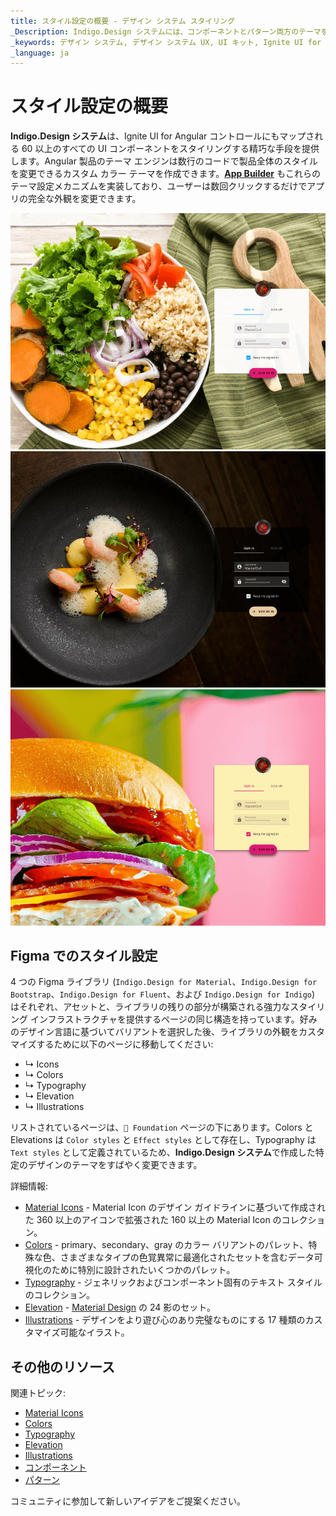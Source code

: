 ```yaml
---
title: スタイル設定の概要 - デザイン システム スタイリング
_Description: Indigo.Design システムには、コンポーネントとパターン両方のテーマを定義するために必要な項目がすべて含まれます。
_keywords: デザイン システム, デザイン システム UX, UI キット, Ignite UI for Angular, Angular, Angular デザイン システム, Angular 用のデザイン キット, Figma, Figma to Angular, Figma からコードをエクスポート, Figma HTML, Figma to HTML, Figma UI キット
_language: ja
---
```


# スタイル設定の概要

**Indigo.Design システム**は、Ignite UI for Angular コントロールにもマップされる 60 以上のすべての UI コンポーネントをスタイリングする精巧な手段を提供します。Angular 製品のテーマ エンジンは数行のコードで製品全体のスタイルを変更できるカスタム カラー テーマを作成できます。[**App Builder**](https://www.appbuilder.dev/ja/platform) もこれらのテーマ設定メカニズムを実装しており、ユーザーは数回クリックするだけでアプリの完全な外観を変更できます。

<img class="responsive-img" src="../images/theme_overview_default.png" srcset="../images/theme_overview_default@2x.png 2x" />
<div class="divider--half"></div>
<img class="responsive-img" src="../images/theme_overview_dark.png" srcset="../images/theme_overview_dark@2x.png 2x" />
<div class="divider--half"></div>
<img class="responsive-img" src="../images/theme_overview_vibrant.png" srcset="../images/theme_overview_vibrant@2x.png 2x" />
<div class="divider--half"></div>

## Figma でのスタイル設定

4 つの Figma ライブラリ (`Indigo.Design for Material`、`Indigo.Design for Bootstrap`、`Indigo.Design for Fluent`、および `Indigo.Design for Indigo`) はそれぞれ、アセットと、ライブラリの残りの部分が構築される強力なスタイリング インフラストラクチャを提供するページの同じ構造を持っています。好みのデザイン言語に基づいてバリアントを選択した後、ライブラリの外観をカスタマイズするために以下のページに移動してください:

- ↳ Icons
- ↳ Colors
- ↳ Typography
- ↳ Elevation
- ↳ Illustrations

リストされているページは、`🧱 Foundation` ページの下にあります。Colors と Elevations は `Color styles` と `Effect styles` として存在し、Typography は `Text styles` として定義されているため、**Indigo.Design システム**で作成した特定のデザインのテーマをすばやく変更できます。

詳細情報:

- [Material Icons](material-icons.md) - Material Icon のデザイン ガイドラインに基づいて作成された 360 以上のアイコンで拡張された 160 以上の Material Icon のコレクション。
- [Colors](colors.md) - primary、secondary、gray のカラー バリアントのパレット、特殊な色、さまざまなタイプの色覚異常に最適化されたセットを含むデータ可視化のために特別に設計されたいくつかのパレット。
- [Typography](typography.md) - ジェネリックおよびコンポーネント固有のテキスト スタイルのコレクション。
- [Elevation](elevation.md) - [Material Design](https://material.io/design/environment/elevation.html) の 24 影のセット。
- [Illustrations](illustrations.md) - デザインをより遊び心のあり完璧なものにする 17 種類のカスタマイズ可能なイラスト。

## その他のリソース

関連トピック:

- [Material Icons](material-icons.md)
- [Colors](colors.md)
- [Typography](typography.md)
- [Elevation](elevation.md)
- [Illustrations](illustrations.md)
- [コンポーネント](../components/components-overview.md)
- [パターン](../patterns/patterns-overview.md)

コミュニティに参加して新しいアイデアをご提案ください。
